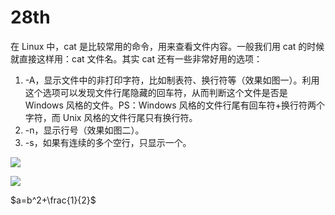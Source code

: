 # 28th

在 Linux 中，cat 是比较常用的命令，用来查看文件内容。一般我们用 cat 的时候就直接这样用：cat 文件名。其实 cat 还有一些非常好用的选项：

1. -A，显示文件中的非打印字符，比如制表符、换行符等（效果如图一）。利用这个选项可以发现文件行尾隐藏的回车符，从而判断这个文件是否是 Windows 风格的文件。PS：Windows 风格的文件行尾有回车符+换行符两个字符，而 Unix 风格的文件行尾只有换行符。
2. -n，显示行号（效果如图二）。
3. -s，如果有连续的多个空行，只显示一个。

![](https://tva1.sinaimg.cn/large/008eGmZEly1gnbccesekyj30mg04674r.jpg)

![](https://tva1.sinaimg.cn/large/008eGmZEly1gnbbgvm3vuj30nw02waaa.jpg)

$a=b^2+\frac{1}{2}$